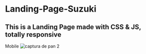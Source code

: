 # Landing-Page-Suzuki
## This is a Landing Page made with CSS &amp; JS, totally responsive

Mobile
![captura de pan 2](https://user-images.githubusercontent.com/85538493/142339662-08b6f23c-73ca-4dd6-ab4b-d0eea4da17b0.png)
